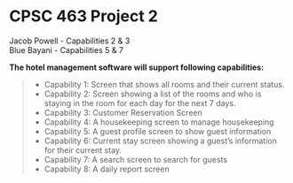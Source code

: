 # CPSC 463 Project 2

Jacob Powell - Capabilities 2 & 3 </br>
Blue Bayani - Capabilities 5 & 7 </br>

**The hotel management software will support following capabilities:**
> - Capability 1: Screen that shows all rooms and their current status.
> - Capability 2: Screen showing a list of the rooms and who is staying in the room for each day for the next 7 days. 
> - Capability 3: Customer Reservation Screen
> - Capability 4: A housekeeping screen to manage housekeeping
> - Capability 5: A guest profile screen to show guest information
> - Capability 6: Current stay screen showing a guest’s information for their current stay.
> - Capability 7: A search screen to search for guests
> - Capability 8: A daily report screen


